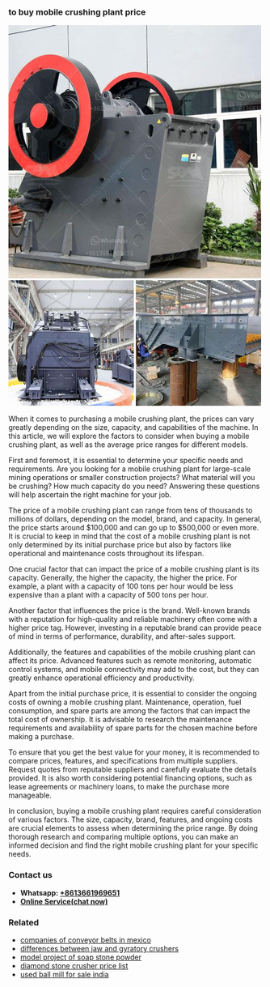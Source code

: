 <h3>to buy mobile crushing plant price</h3><img src='1702950613.jpg' alt=''><p>When it comes to purchasing a mobile crushing plant, the prices can vary greatly depending on the size, capacity, and capabilities of the machine. In this article, we will explore the factors to consider when buying a mobile crushing plant, as well as the average price ranges for different models.</p><p>First and foremost, it is essential to determine your specific needs and requirements. Are you looking for a mobile crushing plant for large-scale mining operations or smaller construction projects? What material will you be crushing? How much capacity do you need? Answering these questions will help ascertain the right machine for your job.</p><p>The price of a mobile crushing plant can range from tens of thousands to millions of dollars, depending on the model, brand, and capacity. In general, the price starts around $100,000 and can go up to $500,000 or even more. It is crucial to keep in mind that the cost of a mobile crushing plant is not only determined by its initial purchase price but also by factors like operational and maintenance costs throughout its lifespan.</p><p>One crucial factor that can impact the price of a mobile crushing plant is its capacity. Generally, the higher the capacity, the higher the price. For example, a plant with a capacity of 100 tons per hour would be less expensive than a plant with a capacity of 500 tons per hour.</p><p>Another factor that influences the price is the brand. Well-known brands with a reputation for high-quality and reliable machinery often come with a higher price tag. However, investing in a reputable brand can provide peace of mind in terms of performance, durability, and after-sales support.</p><p>Additionally, the features and capabilities of the mobile crushing plant can affect its price. Advanced features such as remote monitoring, automatic control systems, and mobile connectivity may add to the cost, but they can greatly enhance operational efficiency and productivity.</p><p>Apart from the initial purchase price, it is essential to consider the ongoing costs of owning a mobile crushing plant. Maintenance, operation, fuel consumption, and spare parts are among the factors that can impact the total cost of ownership. It is advisable to research the maintenance requirements and availability of spare parts for the chosen machine before making a purchase.</p><p>To ensure that you get the best value for your money, it is recommended to compare prices, features, and specifications from multiple suppliers. Request quotes from reputable suppliers and carefully evaluate the details provided. It is also worth considering potential financing options, such as lease agreements or machinery loans, to make the purchase more manageable.</p><p>In conclusion, buying a mobile crushing plant requires careful consideration of various factors. The size, capacity, brand, features, and ongoing costs are crucial elements to assess when determining the price range. By doing thorough research and comparing multiple options, you can make an informed decision and find the right mobile crushing plant for your specific needs.</p><h3>Contact us</h3><ul><li><strong>Whatsapp:&nbsp;<a href="https://wa.me/8613661969651">+8613661969651</a></strong></li><li><a href="https://swt.shibang-china.com/?git&amp;zhl&amp;to buy mobile crushing plant price"><strong>Online Service(chat now)</strong></a></li></ul><h3>Related</h3><ul><li><a href='companies of conveyor belts in mexico.md'>companies of conveyor belts in mexico</a></li><li><a href='differences between jaw and gyratory crushers.md'>differences between jaw and gyratory crushers</a></li><li><a href='model project of soap stone powder.md'>model project of soap stone powder</a></li><li><a href='diamond stone crusher price list.md'>diamond stone crusher price list</a></li><li><a href='used ball mill for sale india.md'>used ball mill for sale india</a></li></ul>